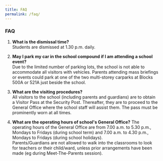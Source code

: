 ```yaml
---
title: FAQ
permalink: /faq/
---
```

### **FAQ**

1. **What is the dismissal time?**
<br>Students are dismissed at 1.30 p.m. daily.

2. **May I park my car in the school compound if I am attending a school event?**  
Due to the limited number of parking lots, the school is not able&nbsp;to accommodate all visitors with vehicles. Parents attending mass briefings or events could park at one of the two multi-storey&nbsp;carparks at Blocks 500A or 521A just beside the school.&nbsp;

3. **What are the visiting procedures?**  
All visitors to the school (including parents and guardians) are to obtain a Visitor Pass at the Security Post. Thereafter, they are to&nbsp;proceed to the General Office where the school staff will assist them. The pass must be prominently worn at all times.  

4. **What are the operating hours of school's General Office?**
The operating hours of the General Office are   from 7.00 a.m. to 5.30 p.m., Mondays to Fridays (during school term) and 7.00 a.m. to 4.30 p.m., Mondays to Fridays (during school holidays).  
Parents/Guardians are not allowed to walk into the classrooms to look for teachers or their child/ward, unless prior arrangements&nbsp;have been made (eg during Meet-The-Parents session).